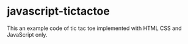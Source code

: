 # javascript-tictactoe

 This an example code of tic tac toe implemented with HTML CSS and JavaScript only.
